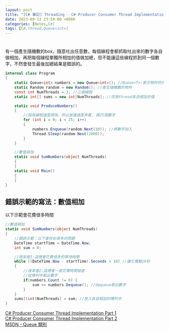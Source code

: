 ```yaml
---
layout: post
title: "[C# 筆記] Threading - C# Producer Consumer Thread Implementation Part 1"
date: 2023-09-12 23:59:00 +0800
categories: [Notes,C#]
tags: [C#,thread,Queue<int>]
---
```




#
有一個產生隨機數的box，隨意吐出任意數，每個線程會都抓取吐出來的數字各自做相加，再把每個線程單獨所相加的值做加總，但不能讓這些線程抓到同一個數字，不然會發生最後加總結果是錯誤的。       

```c#
internal class Program
{
    static Queue<int> numbers = new Queue<int>(); //Queue<T>:表示物件的先進先出 (FIFO) 集合
    static Random random = new Random(); //產生隨機數的物件
    const int NumThreads = 3; //三個線程
    static int[] sums = new int[NumThreads]; //存放thread各自相加的值

    static void ProduceNumbers()
    {
        //因為線程速度很快，所以放慢速度來看, 做25個數字
        for (int i = 0; i < 25; i++)
        {
            numbers.Enqueue(random.Next(10)); //將數字加入
            Thread.Sleep(random.Next(1000));
        }
    }

    //數值相加
    static void SumNumbers(object NumThreads) 
    {
    }
    static void Main() 
    { 
    }
}
```

## 錯誤示範的寫法：數值相加

以下示範會花費很多時間

```c#
//數值相加
static void SumNumbers(object NumThreads)
{
    //錯誤示範：以下會存在很多的問題
    DateTime startTime = DateTime.Now;
    int sum = 0;

    //效率差1:這裡會花費很多的等待時間
    while ((DateTime.Now - startTime).Seconds < 10) //讓它攪動10秒
    {
        //效率差2:這裡會一直花費時間檢查
        //從陣列中取出數字
        if(numbers.Count != 0) {
            sum += numbers.Dequeue(); //dqqueue取出數字
        }
    }
    sums[(int)NumThreads] = sum; //放入各自相加的陣列中
}
```

[C# Producer Consumer Thread Implementation Part 1](https://www.youtube.com/watch?v=6XV7o2VsMiI&list=PLRwVmtr-pp06KcX24ycbC-KkmAISAFKV5&index=12)       
[C# Producer Consumer Thread Implementation Part 2](https://www.youtube.com/watch?v=JXRSmlCFo1o&list=PLRwVmtr-pp06KcX24ycbC-KkmAISAFKV5&index=13)       
[MSDN - Queue<T> 類別](https://learn.microsoft.com/zh-tw/dotnet/api/system.collections.generic.queue-1?view=net-7.0)